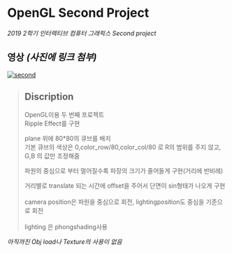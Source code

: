 # OpenGL Second Project

_2019 2학기 인터렉티브 컴퓨터 그래픽스 Second project_

## 영상 _(사진에 링크 첨부)_

[![second](http://img.youtube.com/vi/uypKM-uI5do/0.jpg)](https://www.youtube.com/watch?v=uypKM-uI5do?t=0s)


>## Discription
>OpenGL이용 두 번째 프로젝트</br>
>Ripple Effect를 구현</br>
>
>plane 위에 80*80의 큐브를 배치</br>
>기본 큐브의 색상은 0,color_row/80,color_col/80 로 R의 범위를 주지 않고, G,B 의 값만 조정해줌
></br>
> 
> 파원의 중심으로 부터 멀어질수록 파장의 크기가 줄어들게 구현(거리에 반비례)
></br>
>
>거리별로 translate 되는 시간에 offset을 주어서 단면이 sin형태가 나오게 구현
></br>
></br>
>camera position은 파원을 중심으로 회전, lightingposition도 중심을 기준으로 회전
></br>
></br>
>lighting 은 phongshading사용
>
_아직까진 Obj load나 Texture의 사용이 없음_ 